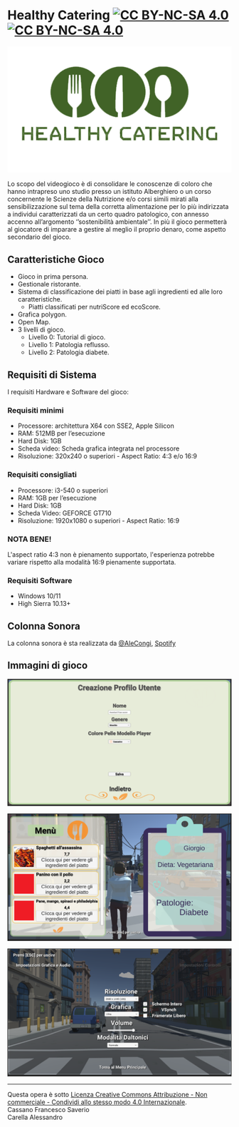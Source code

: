 # Healthy Catering [![CC BY-NC-SA 4.0][cc-by-nc-sa-shield]][cc-by-nc-sa] [![CC BY-NC-SA 4.0][cc-by-nc-sa-image]][cc-by-nc-sa]

[cc-by-nc-sa]: http://creativecommons.org/licenses/by-nc-sa/4.0/deed.it
[cc-by-nc-sa-image]: https://licensebuttons.net/l/by-nc-sa/4.0/88x31.png
[cc-by-nc-sa-shield]: https://img.shields.io/badge/License-CC%20BY--NC--SA%204.0-lightgrey.svg

<p align="center">
  <img src="doc/img/Logo_Rettangolare.png" />
</p>

Lo scopo del videogioco è di consolidare le conoscenze di coloro che hanno intrapreso uno studio presso un istituto Alberghiero o un corso concernente le Scienze della Nutrizione e/o corsi simili mirati alla sensibilizzazione sul tema della corretta alimentazione per lo più indirizzata a individui caratterizzati da un certo quadro patologico, con annesso accenno all’argomento ‘’sostenibilità ambientale’’. In più il gioco permetterà al giocatore di imparare a gestire al meglio il proprio denaro, come aspetto secondario del gioco.

## Caratteristiche Gioco

- Gioco in prima persona.
- Gestionale ristorante.
- Sistema di classificazione dei piatti in base agli ingredienti ed alle loro caratteristiche.
  - Piatti classificati per nutriScore ed ecoScore.
- Grafica polygon.
- Open Map.
- 3 livelli di gioco.
  - Livello 0: Tutorial di gioco.
  - Livello 1: Patologia reflusso.
  - Livello 2: Patologia diabete.

## Requisiti di Sistema

I requisiti Hardware e Software del gioco:

### Requisiti minimi

-	Processore: architettura X64 con SSE2, Apple Silicon
-	RAM: 512MB per l’esecuzione
-	Hard Disk: 1GB
-	Scheda video: Scheda grafica integrata nel processore
-	Risoluzione: 320x240 o superiori - Aspect Ratio: 4:3 e/o 16:9


### Requisiti consigliati

-	Processore: i3-540 o superiori
-	RAM: 1GB per l’esecuzione
-	Hard Disk: 1GB
-	Scheda Video: GEFORCE GT710
-	Risoluzione: 1920x1080 o superiori - Aspect Ratio: 16:9


### NOTA BENE!
L'aspect ratio 4:3 non è pienamento supportato, l'esperienza potrebbe variare rispetto alla modalità 16:9 pienamente supportata.



### Requisiti Software

- Windows 10/11
- High Sierra 10.13+

## Colonna Sonora
La colonna sonora è sta realizzata da [@AleCongi](https://github.com/AleCongi), [Spotify](https://open.spotify.com/artist/4iiwwWtSPD6yEIKclYS0s6?si=seO-4IfkR5ytyORQFfO-CQ)
## Immagini di gioco

![Creazione Profilo Utente](doc/img/Screenshoot/CreazioneProfiloUtente.PNG "Creazione profilo utente")

![InterazioneCliente](doc/img/Screenshoot/InterazioneCliente.PNG "HUD in Game interazione cliente")

![Menu Opzioni](doc/img/Screenshoot/MenuOpzioni.PNG "HUD Menu opzioni")



---
Questa opera è sotto 
[Licenza Creative Commons Attribuzione - Non commerciale - Condividi allo stesso modo 4.0 Internazionale][cc-by-nc-sa].
<br>
Cassano Francesco Saverio<br>
Carella Alessandro
